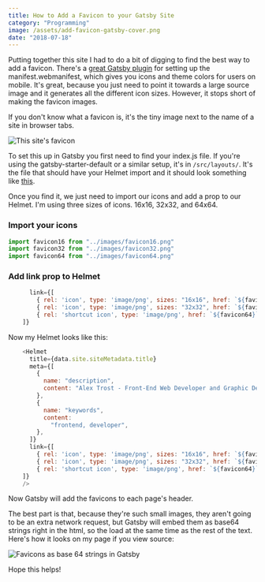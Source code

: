 ```yaml
---
title: How to Add a Favicon to your Gatsby Site
category: "Programming"
image: /assets/add-favicon-gatsby-cover.png
date: "2018-07-18"
---
```


Putting together this site I had to do a bit of digging to find the best way to add a favicon. There's a [great Gatsby plugin](https://www.gatsbyjs.org/packages/gatsby-plugin-manifest/) for setting up the manifest.webmanifest, which gives you icons and theme colors for users on mobile. It's great, because you just need to point it towards a large source image and it generates all the different icon sizes. However, it stops short of making the favicon images.

If you don't know what a favicon is, it's the tiny image next to the name of a site in browser tabs.

![This site's favicon](/assets/add-favicon-gatsby-favicon-example.png)

To set this up in Gatsby you first need to find your index.js file. If you're using the gatsby-starter-default or a similar setup, it's in `/src/layouts/`. It's the file that should have your Helmet import and it should look something like [this](https://github.com/gatsbyjs/gatsby-starter-default/blob/master/src/layouts/index.js).

Once you find it, we just need to import our icons and add a prop to our Helmet. I'm using three sizes of icons. 16x16, 32x32, and 64x64.

### Import your icons
```javascript
import favicon16 from "../images/favicon16.png"
import favicon32 from "../images/favicon32.png"
import favicon64 from "../images/favicon64.png"
```


### Add link prop to Helmet

```javascript
      link={[
        { rel: 'icon', type: 'image/png', sizes: "16x16", href: `${favicon16}` },
        { rel: 'icon', type: 'image/png', sizes: "32x32", href: `${favicon32}` },
        { rel: 'shortcut icon', type: 'image/png', href: `${favicon64}` },
    ]}
```

Now my Helmet looks like this: 
```javascript
    <Helmet
      title={data.site.siteMetadata.title}
      meta={[
        {
          name: "description",
          content: "Alex Trost - Front-End Web Developer and Graphic Designer",
        },
        {
          name: "keywords",
          content:
            "frontend, developer",
        },
      ]}
      link={[
        { rel: 'icon', type: 'image/png', sizes: "16x16", href: `${favicon16}` },
        { rel: 'icon', type: 'image/png', sizes: "32x32", href: `${favicon32}` },
        { rel: 'shortcut icon', type: 'image/png', href: `${favicon64}` },
    ]}
    />
```

Now Gatsby will add the favicons to each page's header. 

The best part is that, because they're such small images, they aren't going to be an extra network request, but Gatsby will embed them as base64 strings right in the html, so the load at the same time as the rest of the text. Here's how it looks on my page if you view source:

![Favicons as base 64 strings in Gatsby](/assets/add-favicon-gatsby-base64.png)

Hope this helps!